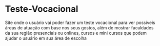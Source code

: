 # Teste-Vocacional
 Site onde o usuário vai poder fazer um teste vocacional para ver possiveis áreas de atuação com base nos seus gostos, além de mostrar faculdades da sua região presenciais ou onlines, cursos e mini cursos que podem ajudar o usuário em sua área de escolha
